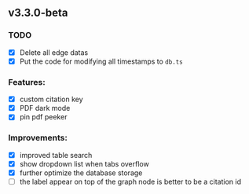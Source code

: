 ## v3.3.0-beta

### TODO

- [x] Delete all edge datas
- [x] Put the code for modifying all timestamps to `db.ts`

### Features:

- [x] custom citation key
- [x] PDF dark mode
- [x] pin pdf peeker

### Improvements:

- [x] improved table search
- [x] show dropdown list when tabs overflow
- [x] further optimize the database storage
- [ ] the label appear on top of the graph node is better to be a citation id

